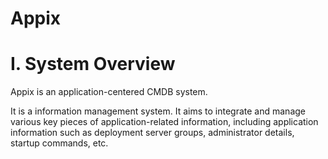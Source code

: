 # Appix

# I. System Overview

Appix is an application-centered CMDB system.

It is a information management system. It aims to integrate and manage various key pieces of application-related information, including application information such as deployment server groups, administrator details, startup commands, etc.
